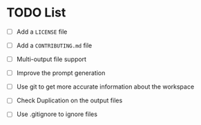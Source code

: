 
# TODO List

- [ ] Add a `LICENSE` file
- [ ] Add a `CONTRIBUTING.md` file
- [ ] Multi-output file support
- [ ] Improve the prompt generation
- [ ] Use git to get more accurate information about the workspace
- [ ] Check Duplication on the output files
- [ ] Use .gitignore to ignore files

